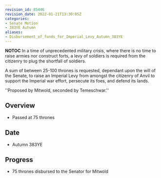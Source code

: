 ```yaml
---
revision_id: 85446
revision_date: 2022-01-21T13:30:05Z
categories:
- Senate Motion
- 383YE Autumn
aliases:
- Disbursement_of_funds_for_Imperial_Levy_Autumn_383YE
---
```



__NOTOC__
In a time of unprecedented military crisis, where there is no time to raise armies nor construct forts, a levy of soldiers is required from the citizenry to plug the shortfall of soldiers. 

A sum of between 25-100 thrones is requested, dependant upon the will of the Senate, to raise an Imperial Levy from amongst the citizenry of Anvil to support the Imperial war effort, persecute its foes, and defend its lands.

''Proposed by Mitwold, seconded by Temeschwar.''

## Overview
* Passed at 75 thrones

## Date
* Autumn 383YE

## Progress
* 75 thrones disbursed to the Senator for Mitwold